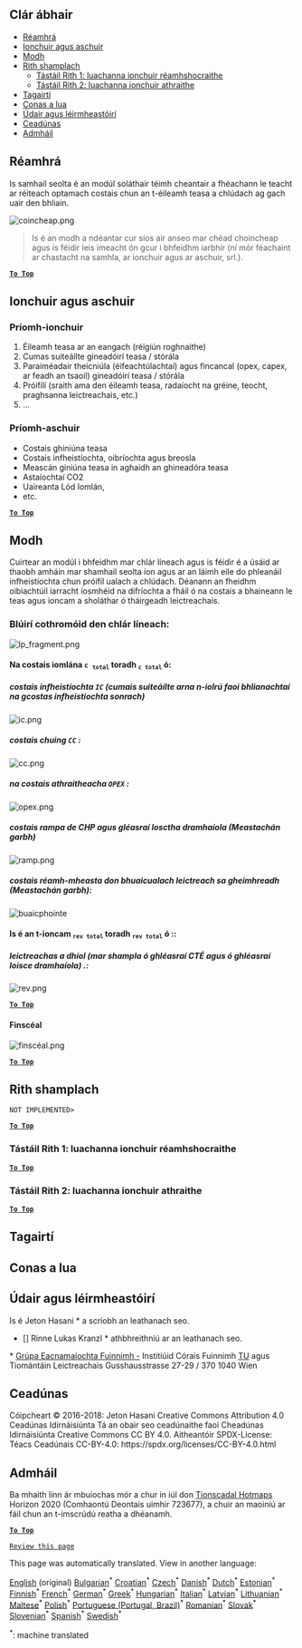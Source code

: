 <h2> Clár ábhair </h2><ul><li> <a href="#introduction">Réamhrá</a> </li><li> <a href="#inputs-and-outputs">Ionchuir agus aschuir</a> </li><li> <a href="#method">Modh</a> </li><li> <a href="#sample-run">Rith shamplach</a> <ul><li> <a href="#test-run-1-default-input-values">Tástáil Rith 1: luachanna ionchuir réamhshocraithe</a> </li><li> <a href="#test-run-2-modified-input-values">Tástáil Rith 2: luachanna ionchuir athraithe</a> </li></ul></li><li> <a href="#references">Tagairtí</a> </li><li> <a href="#how-to-cite">Conas a lua</a> </li><li> <a href="#authors-and-reviewers">Údair agus léirmheastóirí</a> </li><li> <a href="#license">Ceadúnas</a> </li><li> <a href="#acknowledgement">Admháil</a> </li></ul><h2> Réamhrá </h2><p> Is samhail seolta é an modúl soláthair téimh cheantair a fhéachann le teacht ar réiteach optamach costais chun an t-éileamh teasa a chlúdach ag gach uair den bhliain. </p><p><img alt="coincheap.png" src="https://github.com/HotMaps/hotmaps_wiki/blob/master/Images/dh_supply/concept.png"/></p><blockquote><p> Is é an modh a ndéantar cur síos air anseo mar chéad choincheap agus is féidir leis imeacht ón gcur i bhfeidhm iarbhír (ní mór féachaint ar chastacht na samhla, ar ionchuir agus ar aschuir, srl.). </p></blockquote><p><ins> <code><strong><a href="#table-of-contents">To Top</a></strong></code> </ins> </p><h2> Ionchuir agus aschuir </h2><h3> Príomh-ionchuir </h3><ol><li> Éileamh teasa ar an eangach (réigiún roghnaithe) </li><li> Cumas suiteáilte gineadóirí teasa / stórála </li><li> Paraiméadair theicniúla (éifeachtúlachtaí) agus fincancal (opex, capex, ar feadh an tsaoil) gineadóirí teasa / stórála </li><li> Próifílí (sraith ama den éileamh teasa, radaíocht na gréine, teocht, praghsanna leictreachais, etc.) </li><li> ... </li></ol><h3> Príomh-aschuir </h3><ul><li> Costais ghiniúna teasa </li><li> Costais infheistíochta, oibríochta agus breosla </li><li> Meascán giniúna teasa in aghaidh an ghineadóra teasa </li><li> Astaíochtaí CO2 </li><li> Uaireanta Lód Iomlán, </li><li> etc. </li></ul><p><ins> <code><strong><a href="#table-of-contents">To Top</a></strong></code> </ins> </p><h2> Modh </h2><p> Cuirtear an modúl i bhfeidhm mar chlár líneach agus is féidir é a úsáid ar thaobh amháin mar shamhail seolta íon agus ar an láimh eile do phleanáil infheistíochta chun próifíl ualach a chlúdach. Déanann an fheidhm oibiachtúil iarracht íosmhéid na difríochta a fháil ó na costais a bhaineann le teas agus ioncam a sholáthar ó tháirgeadh leictreachais. </p><h3> Blúirí cothromóid den chlár líneach: </h3><p><img alt="lp_fragment.png" src="https://github.com/HotMaps/hotmaps_wiki/blob/master/Images/dh_supply/lp_fragment.png"/></p><h4> Na costais iomlána <code>c <sub>total</sub></code> toradh <code><sub>c total</sub></code> ó: </h4><h5> costais infheistíochta <code>IC</code> (cumais suiteáilte arna n-iolrú faoi bhlianachtaí na gcostas infheistíochta sonrach) </h5><p><img alt="ic.png" src="https://github.com/HotMaps/hotmaps_wiki/blob/master/Images/dh_supply/ic.png"/></p><h5> costais chuing <code>CC</code> : </h5><p><img alt="cc.png" src="https://github.com/HotMaps/hotmaps_wiki/blob/master/Images/dh_supply/cc.png"/></p><h5> na costais athraitheacha <code>OPEX</code> : </h5><p><img alt="opex.png" src="https://github.com/HotMaps/hotmaps_wiki/blob/master/Images/dh_supply/opex.png"/></p><h5> costais rampa de CHP agus gléasraí losctha dramhaíola (Meastachán garbh) </h5><p><img alt="ramp.png" src="https://github.com/HotMaps/hotmaps_wiki/blob/master/Images/dh_supply/ramp.png"/></p><h5> costais réamh-mheasta don bhuaicualach leictreach sa gheimhreadh (Meastachán garbh): </h5><p><img alt="buaicphointe" src="https://github.com/HotMaps/hotmaps_wiki/blob/master/Images/dh_supply/peak.png"/></p><h4> Is é an t-ioncam <code><sub>rev total</sub></code> toradh <code><sub>rev total</sub></code> ó :: </h4><h5> leictreachas a dhíol (mar shampla ó ghléasraí CTÉ agus ó ghléasraí loisce dramhaíola) .: </h5><p><img alt="rev.png" src="https://github.com/HotMaps/hotmaps_wiki/blob/master/Images/dh_supply/rev.png"/></p><p><ins> <code><strong><a href="#table-of-contents">To Top</a></strong></code> </ins> </p><h4> Finscéal </h4><p><img alt="finscéal.png" src="https://github.com/HotMaps/hotmaps_wiki/blob/master/Images/dh_supply/legend.png"/></p><p><ins> <code><strong><a href="#table-of-contents">To Top</a></strong></code> </ins> </p><h2> Rith shamplach </h2><p> <code>NOT IMPLEMENTED&gt;</code> </p> <p><ins> <code><strong><a href="#table-of-contents">To Top</a></strong></code> </ins> </p><h3> Tástáil Rith 1: luachanna ionchuir réamhshocraithe </h3><p><ins> <code><strong><a href="#table-of-contents">To Top</a></strong></code> </ins> </p><h3> Tástáil Rith 2: luachanna ionchuir athraithe </h3><p><ins> <code><strong><a href="#table-of-contents">To Top</a></strong></code> </ins> </p><h2> Tagairtí </h2><h2> Conas a lua </h2><h2> Údair agus léirmheastóirí </h2><p> Is é Jeton Hasani * a scríobh an leathanach seo. </p><ul><li> [] Rinne Lukas Kranzl * athbhreithniú ar an leathanach seo. </li></ul><p> * <a href="https://eeg.tuwien.ac.at/">Grúpa Eacnamaíochta Fuinnimh -</a> Institiúid Córais Fuinnimh <a href="https://eeg.tuwien.ac.at/">TU</a> agus Tiomántáin Leictreachais Gusshausstrasse 27-29 / 370 1040 Wien </p><h2> Ceadúnas </h2><p> Cóipcheart © 2016-2018: Jeton Hasani Creative Commons Attribution 4.0 Ceadúnas Idirnáisiúnta Tá an obair seo ceadúnaithe faoi Cheadúnas Idirnáisiúnta Creative Commons CC BY 4.0. Aitheantóir SPDX-License: Téacs Ceadúnais CC-BY-4.0: https://spdx.org/licenses/CC-BY-4.0.html </p><h2> Admháil </h2><p> Ba mhaith linn ár mbuíochas mór a chur in iúl don <a href="https://www.hotmaps-project.eu">Tionscadal Hotmaps</a> Horizon 2020 (Comhaontú Deontais uimhir 723677), a chuir an maoiniú ar fáil chun an t-imscrúdú reatha a dhéanamh. </p><p><ins> <code><strong><a href="#table-of-contents">To Top</a></strong></code> </ins> </p><p> <code><a href="https://github.com/HotMaps/hotmaps_wiki/wiki/CM_DH_supply/_edit">Review this page</a></code> </p>

This page was automatically translated. View in another language:

[English](en-CM-District-heating-supply-dispatch) (original) [Bulgarian](bg-CM-District-heating-supply-dispatch)<sup>\*</sup> [Croatian](hr-CM-District-heating-supply-dispatch)<sup>\*</sup> [Czech](cs-CM-District-heating-supply-dispatch)<sup>\*</sup> [Danish](da-CM-District-heating-supply-dispatch)<sup>\*</sup> [Dutch](nl-CM-District-heating-supply-dispatch)<sup>\*</sup> [Estonian](et-CM-District-heating-supply-dispatch)<sup>\*</sup> [Finnish](fi-CM-District-heating-supply-dispatch)<sup>\*</sup> [French](fr-CM-District-heating-supply-dispatch)<sup>\*</sup> [German](de-CM-District-heating-supply-dispatch)<sup>\*</sup> [Greek](el-CM-District-heating-supply-dispatch)<sup>\*</sup> [Hungarian](hu-CM-District-heating-supply-dispatch)<sup>\*</sup>  [Italian](it-CM-District-heating-supply-dispatch)<sup>\*</sup> [Latvian](lv-CM-District-heating-supply-dispatch)<sup>\*</sup> [Lithuanian](lt-CM-District-heating-supply-dispatch)<sup>\*</sup> [Maltese](mt-CM-District-heating-supply-dispatch)<sup>\*</sup> [Polish](pl-CM-District-heating-supply-dispatch)<sup>\*</sup> [Portuguese (Portugal, Brazil)](pt-CM-District-heating-supply-dispatch)<sup>\*</sup> [Romanian](ro-CM-District-heating-supply-dispatch)<sup>\*</sup> [Slovak](sk-CM-District-heating-supply-dispatch)<sup>\*</sup> [Slovenian](sl-CM-District-heating-supply-dispatch)<sup>\*</sup> [Spanish](es-CM-District-heating-supply-dispatch)<sup>\*</sup> [Swedish](sv-CM-District-heating-supply-dispatch)<sup>\*</sup> 

<sup>\*</sup>: machine translated
